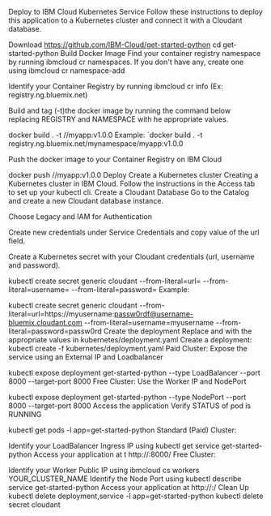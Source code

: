 Deploy to IBM Cloud Kubernetes Service
Follow these instructions to deploy this application to a Kubernetes cluster and connect it with a Cloudant database.

Download
https://github.com/IBM-Cloud/get-started-python
cd get-started-python
Build Docker Image
Find your container registry namespace by running ibmcloud cr namespaces. If you don't have any, create one using ibmcloud cr namespace-add <name>

Identify your Container Registry by running ibmcloud cr info (Ex: registry.ng.bluemix.net)

Build and tag (-t)the docker image by running the command below replacing REGISTRY and NAMESPACE with he appropriate values.

docker build . -t <REGISTRY>/<NAMESPACE>/myapp:v1.0.0
Example: `docker build . -t registry.ng.bluemix.net/mynamespace/myapp:v1.0.0

Push the docker image to your Container Registry on IBM Cloud

docker push <REGISTRY>/<NAMESPACE>/myapp:v1.0.0
Deploy
Create a Kubernetes cluster
Creating a Kubernetes cluster in IBM Cloud.
Follow the instructions in the Access tab to set up your kubectl cli.
Create a Cloudant Database
Go to the Catalog and create a new Cloudant database instance.

Choose Legacy and IAM for Authentication

Create new credentials under Service Credentials and copy value of the url field.

Create a Kubernetes secret with your Cloudant credentials (url, username and password).

kubectl create secret generic cloudant --from-literal=url=<URL> --from-literal=username=<USERNAME> --from-literal=password=<PASSWORD>
Example:

kubectl create secret generic cloudant --from-literal=url=https://myusername:passw0rdf@username-bluemix.cloudant.com  --from-literal=username=myusername --from-literal=password=passw0rd
Create the deployment
Replace <REGISTRY> and <NAMESPACE> with the appropriate values in kubernetes/deployment.yaml
Create a deployment:
kubectl create -f kubernetes/deployment.yaml
Paid Cluster: Expose the service using an External IP and Loadbalancer

kubectl expose deployment get-started-python --type LoadBalancer --port 8000 --target-port 8000
Free Cluster: Use the Worker IP and NodePort

kubectl expose deployment get-started-python --type NodePort --port 8000 --target-port 8000
Access the application
Verify STATUS of pod is RUNNING

kubectl get pods -l app=get-started-python
Standard (Paid) Cluster:

Identify your LoadBalancer Ingress IP using kubectl get service get-started-python
Access your application at t http://<EXTERNAL-IP>:8000/
Free Cluster:

Identify your Worker Public IP using ibmcloud cs workers YOUR_CLUSTER_NAME
Identify the Node Port using kubectl describe service get-started-python
Access your application at http://<WORKER-PUBLIC-IP>:<NODE-PORT>/
Clean Up
kubectl delete deployment,service -l app=get-started-python
kubectl delete secret cloudant
